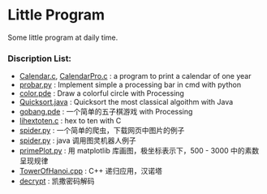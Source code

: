 # Little Program
Some little program at daily time.
### Discription List:
* [Calendar.c](https://github.com/foolself/LittleProgram/blob/master/Calendar.c), [CalendarPro.c](https://github.com/foolself/LittleProgram/blob/master/CalendarPro.c) : a program to print a calendar of one year
* [probar.py](https://github.com/foolself/LittleProgram/blob/master/probar.py) : Implement simple a processing bar in cmd with python
* [color.pde](https://github.com/foolself/LittleProgram/blob/master/color.pde) : Draw a colorful circle with Processing
* [Quicksort.java](https://github.com/foolself/LittleProgram/blob/master/Quicksort.java) : Quicksort the most classical algoithm with Java
* [gobang.pde](https://github.com/foolself/LittleProgram/blob/master/gobang.pde) : 一个简单的五子棋游戏 with Processing
* [lihextoten.c](https://github.com/foolself/LittleProgram/blob/master/hextoten.c) : hex to ten with C
* [spider.py](https://github.com/foolself/LittleProgram/blob/master/spider.py) : 一个简单的爬虫，下载网页中图片的例子
* [spider.py](https://github.com/foolself/LittleProgram/blob/master/TulingRobot.java) : java 调用图灵机器人例子
* [primePlot.py](https://github.com/foolself/LittleProgram/blob/master/primePlot.py) : 用 matplotlib 库画图，极坐标表示下，500 - 3000 中的素数呈现规律
* [TowerOfHanoi.cpp](https://github.com/foolself/LittleProgram/blob/master/TowerOfHanoi.cpp) : C++ 递归应用，汉诺塔
* [decrypt](https://github.com/foolself/LittleProgram/blob/master/decrypt) : 凯撒密码解码

